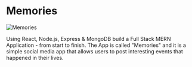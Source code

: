 # Memories

![Memories](https://i.ibb.co/Z8Y0CJv/Screenshot-2020-10-30-at-11-10-04.png)



Using React, Node.js, Express & MongoDB  build a Full Stack MERN Application - from start to finish. The App is called "Memories" and it is a simple social media app that allows users to post interesting events that happened in their lives.

